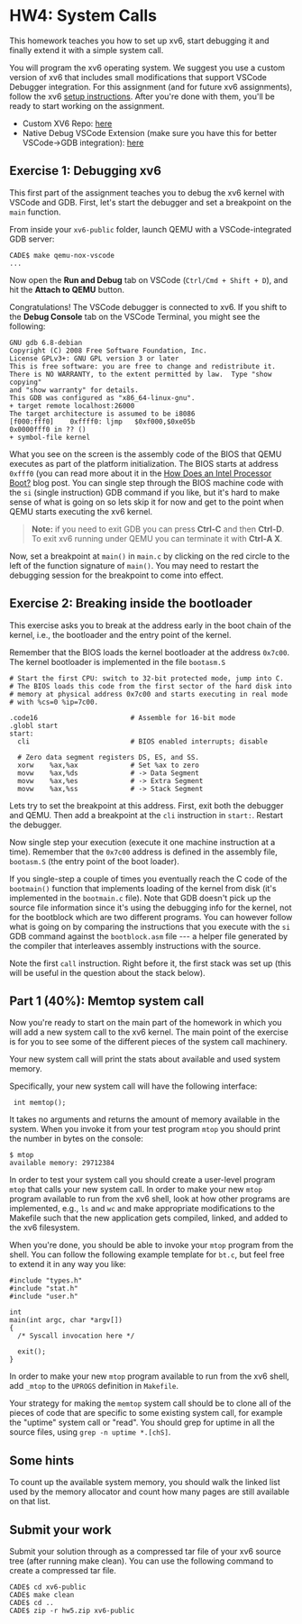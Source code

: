 

# HW4: System Calls

This homework teaches you how to set up xv6, start debugging it and finally extend it with a simple system call.


You will program the xv6 operating system. We suggest you use a custom version of xv6 that includes small modifications that support VSCode Debugger integration. For this assignment (and for future xv6 assignments), follow the xv6 [setup instructions](https://mars-research.github.io/cs5460/xv6-setup/). After you\'re done with them, you\'ll be ready to start working on the assignment.

- Custom XV6 Repo: [here](https://github.com/mars-research/xv6-cs5460)
- Native Debug VSCode Extension (make sure you have this for better VSCode->GDB integration): [here](https://marketplace.visualstudio.com/items?itemName=webfreak.debug)

## Exercise 1: Debugging xv6

This first part of the assignment teaches you to debug the xv6 kernel with VSCode and GDB. First, let's start the debugger and set a breakpoint on the `main` function.

From inside your `xv6-public` folder, launch QEMU with a VSCode-integrated GDB server:

``` {style="position: relative;"}
CADE$ make qemu-nox-vscode
...
```

Now open the **Run and Debug** tab on VSCode (`Ctrl/Cmd + Shift + D`), and hit the **Attach to QEMU** button. 

Congratulations! The VSCode debugger is connected to xv6. If you shift to the **Debug Console** tab on the VSCode Terminal, you might see the following: 


``` {style="position: relative;"}
GNU gdb 6.8-debian
Copyright (C) 2008 Free Software Foundation, Inc.
License GPLv3+: GNU GPL version 3 or later 
This is free software: you are free to change and redistribute it.
There is NO WARRANTY, to the extent permitted by law.  Type "show copying"
and "show warranty" for details.
This GDB was configured as "x86_64-linux-gnu".
+ target remote localhost:26000
The target architecture is assumed to be i8086
[f000:fff0]    0xffff0: ljmp   $0xf000,$0xe05b
0x0000fff0 in ?? ()
+ symbol-file kernel
```

What you see on the screen is the assembly code of the BIOS that QEMU executes as part of the platform initialization. The BIOS starts at address `0xfff0` (you can read more about it in the [How Does an Intel Processor Boot?](https://binarydebt.wordpress.com/2018/10/06/how-does-an-x86-processor-boot/) blog post. You can single step through the BIOS machine code with the `si` (single instruction) GDB command if you like, but it\'s hard to make sense of what is going on so lets skip it for now and get to the point when QEMU starts executing the xv6 kernel.

> **Note:** if you need to exit GDB you can press **Ctrl-C** and then **Ctrl-D**. To exit xv6 running under QEMU you can terminate it with **Ctrl-A X**.

Now, set a breakpoint at `main()` in `main.c` by clicking on the red circle to the left of the function signature of `main()`. You may need to restart the debugging session for the breakpoint to come into effect. 


## Exercise 2: Breaking inside the bootloader

This exercise asks you to break at the address early in the boot chain of the kernel, i.e., the bootloader and the entry point of the kernel.

Remember that the BIOS loads the kernel bootloader at the address `0x7c00`. The kernel bootloader is implemented in the file `bootasm.S`

``` {style="position: relative;"}
# Start the first CPU: switch to 32-bit protected mode, jump into C.
# The BIOS loads this code from the first sector of the hard disk into
# memory at physical address 0x7c00 and starts executing in real mode
# with %cs=0 %ip=7c00.

.code16                       # Assemble for 16-bit mode
.globl start
start:
  cli                         # BIOS enabled interrupts; disable

  # Zero data segment registers DS, ES, and SS.
  xorw    %ax,%ax             # Set %ax to zero
  movw    %ax,%ds             # -> Data Segment
  movw    %ax,%es             # -> Extra Segment
  movw    %ax,%ss             # -> Stack Segment
```

Lets try to set the breakpoint at this address. First, exit both the debugger and QEMU. Then add a breakpoint at the `cli` instruction in `start:`. Restart the debugger. 

Now single step your execution (execute it one machine instruction at a time). Remember that the `0x7c00` address is defined in the assembly file, `bootasm.S` (the entry point of the boot loader). 

If you single-step a couple of times you eventually reach the C code of the `bootmain()` function that implements loading of the kernel from disk (it\'s implemented in the `bootmain.c` file). Note that GDB doesn\'t pick up the source file information since it\'s using the debugging info for the kernel, not for the bootblock which are two different programs. You can however follow what is going on by comparing the instructions that you execute with the `si` GDB command against the `bootblock.asm` file \-\-- a helper file generated by the compiler that interleaves assembly instructions with the source.

Note the first `call` instruction. Right before it, the first stack was set up (this will be useful in the question about the stack below).

## Part 1 (40%): Memtop system call

Now you\'re ready to start on the main part of the homework in which you will add a new system call to the xv6 kernel. The main point of the exercise is for you to see some of the different pieces of the system call machinery.

Your new system call will print the stats about available and used system memory.

Specifically, your new system call will have the following interface:

``` {style="position: relative;"}
 int memtop(); 
```

It takes no arguments and returns the amount of memory available in the system. When you invoke it from your test program `mtop` you should print the number in bytes on the console:

``` {style="position: relative;"}
$ mtop
available memory: 29712384
```

In order to test your system call you should create a user-level program `mtop` that calls your new system call. In order to make your new `mtop` program available to run from the xv6 shell, look at how other programs are implemented, e.g., `ls` and `wc` and make appropriate modifications to the Makefile such that the new application gets compiled, linked, and added to the xv6 filesystem.

When you\'re done, you should be able to invoke your `mtop` program from the shell. You can follow the following example template for `bt.c`, but feel free to extend it in any way you like:

``` {style="position: relative;"}
#include "types.h"
#include "stat.h"
#include "user.h"

int
main(int argc, char *argv[])
{
  /* Syscall invocation here */

  exit();
}
```

In order to make your new `mtop` program available to run from the xv6 shell, add `_mtop` to the `UPROGS` definition in `Makefile`.

Your strategy for making the `memtop` system call should be to clone all of the pieces of code that are specific to some existing system call, for example the \"uptime\" system call or \"read\". You should grep for uptime in all the source files, using `grep -n uptime *.[chS]`.

## Some hints

To count up the available system memory, you should walk the linked list used by the memory allocator and count how many pages are still available on that list.

## Submit your work

Submit your solution through as a compressed tar file of your xv6 source tree (after running make clean). You can use the following command to create a compressed tar file.

``` {style="position: relative;"}
CADE$ cd xv6-public
CADE$ make clean
CADE$ cd ..
CADE$ zip -r hw5.zip xv6-public
```
